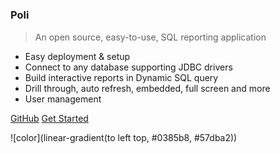 # <h3>Poli</h3> 

> An open source, easy-to-use, SQL reporting application

- Easy deployment & setup
- Connect to any database supporting JDBC drivers
- Build interactive reports in Dynamic SQL query
- Drill through, auto refresh, embedded, full screen and more
- User management

[GitHub](https://github.com/shzlw/poli)
[Get Started](#installation)

<!-- background color -->

![color](linear-gradient(to left top, #0385b8, #57dba2))
